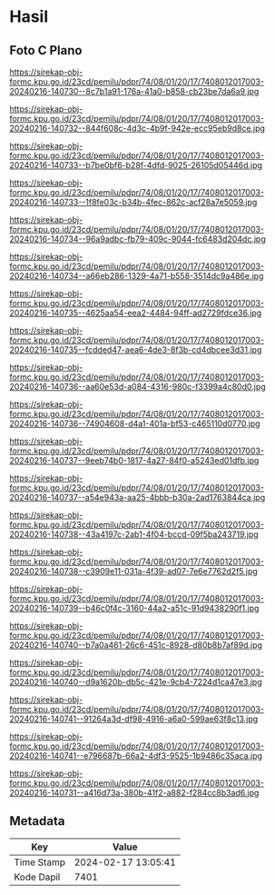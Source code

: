 # Hasil

## Foto C Plano

https://sirekap-obj-formc.kpu.go.id/23cd/pemilu/pdpr/74/08/01/20/17/7408012017003-20240216-140730--8c7b1a91-176a-41a0-b858-cb23be7da6a9.jpg

https://sirekap-obj-formc.kpu.go.id/23cd/pemilu/pdpr/74/08/01/20/17/7408012017003-20240216-140732--844f608c-4d3c-4b9f-942e-ecc95eb9d8ce.jpg

https://sirekap-obj-formc.kpu.go.id/23cd/pemilu/pdpr/74/08/01/20/17/7408012017003-20240216-140733--b7be0bf6-b28f-4dfd-9025-26105d05446d.jpg

https://sirekap-obj-formc.kpu.go.id/23cd/pemilu/pdpr/74/08/01/20/17/7408012017003-20240216-140733--1f8fe03c-b34b-4fec-862c-acf28a7e5059.jpg

https://sirekap-obj-formc.kpu.go.id/23cd/pemilu/pdpr/74/08/01/20/17/7408012017003-20240216-140734--96a9adbc-fb79-409c-9044-fc6483d204dc.jpg

https://sirekap-obj-formc.kpu.go.id/23cd/pemilu/pdpr/74/08/01/20/17/7408012017003-20240216-140734--a66eb286-1329-4a71-b558-3514dc9a486e.jpg

https://sirekap-obj-formc.kpu.go.id/23cd/pemilu/pdpr/74/08/01/20/17/7408012017003-20240216-140735--4625aa54-eea2-4484-94ff-ad2729fdce36.jpg

https://sirekap-obj-formc.kpu.go.id/23cd/pemilu/pdpr/74/08/01/20/17/7408012017003-20240216-140735--fcdded47-aea6-4de3-8f3b-cd4dbcee3d31.jpg

https://sirekap-obj-formc.kpu.go.id/23cd/pemilu/pdpr/74/08/01/20/17/7408012017003-20240216-140736--aa60e53d-a084-4316-980c-f3399a4c80d0.jpg

https://sirekap-obj-formc.kpu.go.id/23cd/pemilu/pdpr/74/08/01/20/17/7408012017003-20240216-140736--74904608-d4a1-401a-bf53-c465110d0770.jpg

https://sirekap-obj-formc.kpu.go.id/23cd/pemilu/pdpr/74/08/01/20/17/7408012017003-20240216-140737--9eeb74b0-1817-4a27-84f0-a5243ed01dfb.jpg

https://sirekap-obj-formc.kpu.go.id/23cd/pemilu/pdpr/74/08/01/20/17/7408012017003-20240216-140737--a54e943a-aa25-4bbb-b30a-2ad1763844ca.jpg

https://sirekap-obj-formc.kpu.go.id/23cd/pemilu/pdpr/74/08/01/20/17/7408012017003-20240216-140738--43a4197c-2ab1-4f04-bccd-09f5ba243719.jpg

https://sirekap-obj-formc.kpu.go.id/23cd/pemilu/pdpr/74/08/01/20/17/7408012017003-20240216-140738--c3909e11-031a-4f39-ad07-7e6e7762d2f5.jpg

https://sirekap-obj-formc.kpu.go.id/23cd/pemilu/pdpr/74/08/01/20/17/7408012017003-20240216-140739--b46c0f4c-3160-44a2-a51c-91d9438290f1.jpg

https://sirekap-obj-formc.kpu.go.id/23cd/pemilu/pdpr/74/08/01/20/17/7408012017003-20240216-140740--b7a0a461-26c6-451c-8928-d80b8b7af89d.jpg

https://sirekap-obj-formc.kpu.go.id/23cd/pemilu/pdpr/74/08/01/20/17/7408012017003-20240216-140740--d9a1620b-db5c-421e-9cb4-7224d1ca47e3.jpg

https://sirekap-obj-formc.kpu.go.id/23cd/pemilu/pdpr/74/08/01/20/17/7408012017003-20240216-140741--91264a3d-df98-4916-a6a0-599ae63f8c13.jpg

https://sirekap-obj-formc.kpu.go.id/23cd/pemilu/pdpr/74/08/01/20/17/7408012017003-20240216-140741--e796687b-66a2-4df3-9525-1b9486c35aca.jpg

https://sirekap-obj-formc.kpu.go.id/23cd/pemilu/pdpr/74/08/01/20/17/7408012017003-20240216-140731--a416d73a-380b-41f2-a882-f284cc8b3ad6.jpg


## Metadata

| Key        | Value               |
| ---------- | ------------------- |
| Time Stamp | 2024-02-17 13:05:41 |
| Kode Dapil | 7401                |



